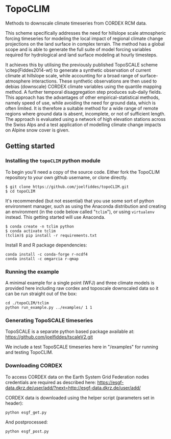 # TopoCLIM
Methods to downscale climate timeseries from CORDEX RCM data.

This scheme specifically addresses the need for hillslope scale atmospheric forcing timeseries for modeling the local impact of regional climate change projections on the land surface in complex terrain. The method has a global scope and is able to generate the full suite of model forcing variables required for hydrological and land surface modeling at hourly timesteps. 

It achieves this by utilising the previously published TopoSCALE scheme \citep{Fiddes2014-wt} to generate a synthetic observation of current climate at hillslope scale, while accounting for a broad range of surface-atmosphere interactions. These synthetic observations are then used to debias (downscale) CORDEX climate variables using the quantile mapping method. A further temporal disaggregation step produces sub-daily fields. This approach has the advantages of other empirical-statistical methods, namely speed of use, while avoiding the need for ground data, which is often limited. It is therefore a suitable method for a wide range of remote regions where ground data is absent, incomplete, or not of sufficient length. The approach is evaluated using a network of high elevation stations across the Swiss Alps and a test application of modelling climate change impacts on Alpine snow cover is given. 

## Getting started

### Installing the `topoCLIM` python module

To begin you'll need a copy of the source code. Either fork the TopoCLIM repository to your own github username, or clone directly.

```{bash}
$ git clone https://github.com/joelfiddes/topoCLIM.git
$ cd topoCLIM
```

It's recommended (but not essential) that you use some sort of python environment manager, such as using the Anaconda distribution and creating an environment (in the code below called "`tclim`"), or using `virtualenv` instead.  This getting started will use Anaconda.

```{bash}
$ conda create -n tclim python
$ conda activate tclim
(tclim)$ pip install -r requirements.txt
```
Install R and R package dependencies:

```{bash}
conda install -c conda-forge r-ncdf4
conda install -c omgarcia r-qmap
```

### Running the example
A minimal example for a single point (WFJ) and three climate models is provided here including raw cordex and toposcale downscaled data so it can be run straight out of the box:
```
cd ./topoCLIM/tclim
python run_example.py ../examples/ 1 1
```

### Generating TopoSCALE timeseries

TopoSCALE is a separate python based package available at: https://github.com/joelfiddes/tscaleV2.git

We include a test TopoSCALE timeseries here in "/examples" for running and testing TopoCLIM.

### Downloading CORDEX

To access CORDEX data on the Earth System Grid Federation nodes credentials are required as described here:
https://esgf-data.dkrz.de/user/add/?next=http://esgf-data.dkrz.de/user/add/

CORDEX data is downloaded using the helper script (parameters set in header):
```
python esgf_get.py
```

And postprocessed:
```
python esgf_post.py
```




